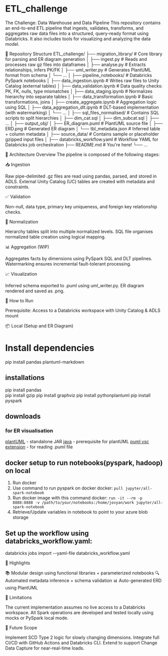 # ETL_challenge
The Challenge: Data Warehouse and Data Pipeline
This repository contains an end-to-end ETL pipeline that ingests, validates, transforms, and aggregates raw data files into a structured, query-ready format using Databricks.
It also includes tools for visualizing and analyzing the data model.

📁 Repository Structure
ETL_challenge/
├── migration_library/           # Core library for parsing and ER diagram generation
│   ├── ingest.py                # Reads and processes raw gz files into dataframes
│   ├── analyse.py               # Extracts relationships, infers PK/FK
│   ├── uml_writer.py            # Generates PlantUML format from schema
│   └── ...
│
├── pipeline_notebooks/         # Databricks PySpark notebooks
│   ├── data_ingestion.ipynb    # Writes raw files to Unity Catalog (external tables)
│   ├── data_validation.ipynb   # Data quality checks: PK, FK, nulls, type mismatches
│   ├── data_staging.ipynb      # Normalizes hierarchy into separate tables
│   ├── data_transformation.ipynb # Basic transformations, joins
│   ├── create_aggregate.ipynb  # Aggregation logic using SQL
│   ├── data_aggregation_dlt.ipynb # DLT-based implementation (with watermarking)
│   └── ...
│
├── sql_files_normalised/       # Contains SQL scripts to split hierarchies
│   ├── dim_cat.sql
│   ├── dim_subcat.sql
│   ├── ...
│
├── output_obj/
│   ├── ER_diagram.puml         # PlantUML source file
│   ├── ERD.png                 # Generated ER diagram
│   └── tbl_metadata.json       # Inferred table + column metadata
│
├── source_data/                # Contains sample or placeholder gzipped input files
│
├── databricks_workflow.yaml    # Workflow YAML for Databricks job orchestration
├── README.md                   # You're here!
└── ...


🧱 Architecture Overview
The pipeline is composed of the following stages:

📥 Ingestion

Raw pipe-delimited .gz files are read using pandas, parsed, and stored in ADLS.
External Unity Catalog (UC) tables are created with metadata and constraints.

✅ Validation

Non-null, data type, primary key uniqueness, and foreign key relationship checks.

📐 Normalization

Hierarchy tables split into multiple normalized levels.
SQL file organises normalized table creation using logical mapping.

📊 Aggregation (WIP)

Aggregates facts by dimensions using PySpark SQL and DLT pipelines.
Watermarking ensures incremental fault-tolerant processing.

📈 Visualization

Inferred schema exported to .puml using uml_writer.py.
ER diagram rendered and saved as .png.

🚀 How to Run

Prerequisite: Access to a Databricks workspace with Unity Catalog & ADLS mount

📦 Local (Setup and ER Diagram)

# Install dependencies
pip install pandas plantuml-markdown

## installations

pip install pandas  
pip install gzip
pip install graphviz
pip install pythonplantuml
pip install pyspark

## downloads
### for ER visualisation
[plantUML](https://plantuml.com/download) - standalone JAR
[java](https://www.oracle.com/java/technologies/downloads/#jdk24-windows) - prerequisite for plantUML
[puml vsc extension](https://marketplace.visualstudio.com/items?itemName=jebbs.plantuml) - for reading .puml file

## docker setup to run notebooks(pyspark, hadoop) on local 
1. Run docker
2. Use command to run pyspark on docker docker: `pull jupyter/all-spark-notebook`
3. Run docker image with this command docker: `run -it --rm -p 8888:8888 -v /path/to/your/notebooks:/home/jovyan/work jupyter/all-spark-notebook`
4. Retrieve/Update variables in notebook to point to your azure blob storage

## Set up the workflow using databricks_workflow.yaml:
databricks jobs import --yaml-file databricks_workflow.yaml

📌 Highlights

📚 Modular design using functional libraries + parameterized notebooks
🔍 Automated metadata inference + schema validation
📊 Auto-generated ERD using PlantUML

📝 Limitations

The current implementation assumes no live access to a Databricks workspace.
All Spark operations are developed and tested locally using mocks or PySpark local mode.

📌 Future Scope

Implement SCD Type 2 logic for slowly changing dimensions.
Integrate full CI/CD with GitHub Actions and Databricks CLI.
Extend to support Change Data Capture for near-real-time loads.

